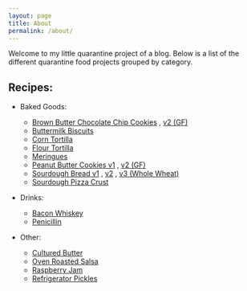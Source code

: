 ```yaml
---
layout: page
title: About
permalink: /about/
---
```


Welcome to my little quarantine project of a blog.
Below is a list of the different quarantine food projects grouped by category.


Recipes:
-
- Baked Goods:
    - [Brown Butter Chocolate Chip Cookies](/blog/2020/04/27/BA-Brown-Butter-Cookies.html) , [v2 (GF)](/blog/2020/05/24/Brown-Butter-Cookies-v2-Gluten-Free.html)
    - [Buttermilk Biscuits](/blog/2020/05/02/Buttermilk-Biscuits.html)
    - [Corn Tortilla](/blog/2020/05/17/Corn-Tortillas.html)
    - [Flour Tortilla](/blog/2020/05/05/Flour-Tortillas.html)
    - [Meringues](/blog/2020/05/22/Meringues.html)
    - [Peanut Butter Cookies v1](/blog/2020/03/23/Peanut-Butter-Cookies-v1.html) , [v2 (GF)](/blog/2020/04/05/Peanut-Butter-Cookies-v2-Gluten-Free.html)
    - [Sourdough Bread v1](/blog/2020/04/18/Sourdogh-Bread-v1.html) , [v2](/blog/2020/04/25/Sourdogh-Bread-v2.html) , [v3 (Whole Wheat)](/blog/2020/05/09/Sourdough-Bread-v3-Whole-Wheat.html)
    - [Sourdough Pizza Crust](/blog/2020/05/17/Sourdough-Pizza-Crust.html)

- Drinks:
    - [Bacon Whiskey](/blog/2020/04/29/Bacon-Whiskey.html)
    - [Penicillin](/blog/2020/03/27/Penicillin.html)

- Other:
    - [Cultured Butter](/blog/2020/04/19/Cultured-Butter.html)
    - [Oven Roasted Salsa](/blog/2020/05/20/Oven-Roasted-Salsa.html)
    - [Raspberry Jam](/blog/2020/05/10/Raspberry-Jam.html)
    - [Refrigerator Pickles](/blog/2020/04/22/Refrigerator-Pickles-v1.html)
    
